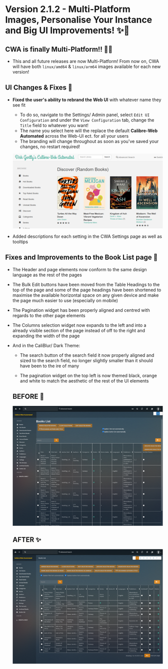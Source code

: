 # Version 2.1.2 - Multi-Platform Images, Personalise Your Instance and Big UI Improvements! ✨💪

## CWA is finally Multi-Platform!! 💪🎉
- This and all future releases are now Multi-Platform! From now on, CWA will have both `linux/amd64` & `linux/arm64` images available for each new version! 

## UI Changes & Fixes 📛
- **Fixed the user's ability to rebrand the Web UI** with whatever name they see fit
    - To do so, navigate to the Settings/ Admin panel, select `Edit UI Configuration` and under the `View Configuration` tab, change the `Title` field to whatever you want!
    - The name you select here will the replace the default **Calibre-Web Automated** across the Web-UI ect. for all your users
    - The branding will change throughout as soon as you've saved your changes, no restart required!

    ![Calibre-Web Automated - Re-Brand the Web UI](README_images/cwa-rebrand-ui.png)

- Added descriptions for each setting in the CWA Settings page as well as tooltips

## Fixes and Improvements to the Book List page 🦋
- The Header and page elements now conform to the same design language as the rest of the pages
- The Bulk Edit buttons have been moved from the Table Headings to the top of the page and some of the page headings have been shortened to maximise the available horizontal space on any given device and make the page much easier to use (especially on mobile)
- The Pagination widget has been properly aligned and centred with regards to the other page elements
- The Columns selection widget now expands to the left and into a already visible section of the page instead of off to the right and expanding the width of the page
- And in the CaliBlur/ Dark Theme:

    - The search button of the search field it now properly aligned and sized to the search field, no longer slightly smaller than it should have been to the ire of many

    - The pagination widget on the top left is now themed black, orange and white to match the aesthetic of the rest of the UI elements

    ## BEFORE 🤢
    ![Calibre-Web Automated - V2.1.2 Book List - Before](README_images/old-book-list.png)
    ## AFTER ✨
    ![Calibre-Web Automated - V2.1.2 Book List - After](README_images/new-book-list.png)
